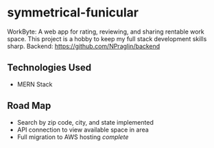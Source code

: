 # symmetrical-funicular
WorkByte: A web app for rating, reviewing, and sharing rentable work space. This project is a hobby to keep my full stack development skills sharp.
Backend: https://github.com/NPraglin/backend

## Technologies Used
- MERN Stack

## Road Map
- Search by zip code, city, and state implemented
- API connection to view available space in area
- Full migration to AWS hosting *complete*
